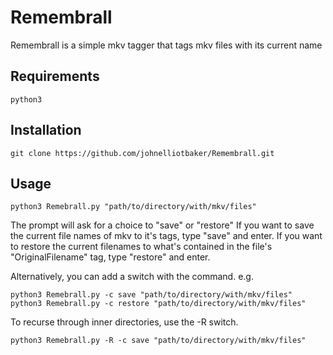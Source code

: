 # Remembrall
Remembrall is a simple mkv tagger that tags 
mkv files with its current name

## Requirements
    python3

## Installation
    git clone https://github.com/johnelliotbaker/Remembrall.git

## Usage
    python3 Remebrall.py "path/to/directory/with/mkv/files"
The prompt will ask for a choice to "save" or "restore"
If you want to save the current file names of mkv to it's tags,
type "save" and enter.
If you want to restore the current filenames to what's contained
in the file's "OriginalFilename" tag, type "restore" and enter.

Alternatively, you can add a switch with the command.
e.g.

    python3 Remebrall.py -c save "path/to/directory/with/mkv/files"
    python3 Remebrall.py -c restore "path/to/directory/with/mkv/files"

To recurse through inner directories, use the -R switch.

    python3 Remebrall.py -R -c save "path/to/directory/with/mkv/files"
